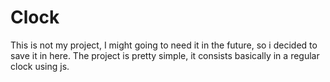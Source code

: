 # Clock
This is not my project, I might going to need it in the future, so i decided to save it in here.
The project is pretty simple, it consists basically in a regular clock using js.
